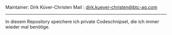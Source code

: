 Maintainer: Dirk Küver-Christen
Mail      : dirk.kuever-christen@btc-ag.com
*******************************************

In diesem Repository speichere ich private Codeschnipsel, die ich immer wieder mal benötige.
